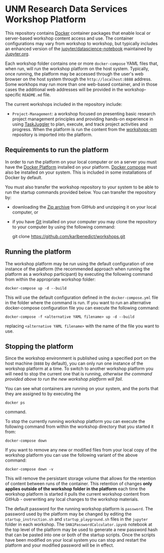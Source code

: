 # UNM Research Data Services Workshop Platform

This repository contains [Docker](https://www.docker.com) container packages that enable local or server-based workshop content access and use. The container configurations may vary from workshop to workshop, but typically includes an enhanced version of the [jupyter/datascience-notebook](https://hub.docker.com/r/jupyter/datascience-notebook/) maintained by [Jupyter.org](https://hub.docker.com/u/jupyter/). 

Each workshop folder contains one or more `docker-compose` YAML files that, when run, will run the workshop platform on the host system. Typically, once running, the platform may be accessed through the user's web browser on the host system through the `http://localhost:8888` address. Some workhops may run more than one web-based container, and in those cases the additional web addresses will be provided in the workshop-specific `README.md` file. 

The current workshops included in the repository include:

* `Project-Management`: a workshop focused on presenting basic research project management principles and providing hands-on experience in using [TaskJuggler](http://taskjuggler.org) to plan, execute, and track project activities and progress. When the platform is run the content from the [workshops-pm](https://github.com/karlbenedict/workshops-pm) repository is imported into the platform. 

## Requirements to run the platform

In order to run the platform on your local computer or on a server you must have the [Docker Platform](https://www.docker.com/community-edition) installed on your platform. [Docker compose](https://docs.docker.com/compose/install/) must also be installed on your system. This is included in some installations of Docker by default. 

You must also transfer the workshop repository to your system to be able to run the startup commands provided below. You can transfer the repository by:

* downloading the [Zip archive](https://github.com/karlbenedict/workshops/archive/master.zip) from GitHub and unzipping it on your local computer, or
* if you have [Git](https://git-scm.com) installed on your computer you may clone the repository to your computer by using the following command:

    git clone https://github.com/karlbenedict/workshops.git

## Running the platform

The workshop platform may be run using the default configuration of one instance of the platform (the recommended approach when running the platform as a workshop participant) by executing the following command from within the appropriate workshop folder:

    docker-compose up -d --build

This will use the default configuration defined in the `docker-compose.yml` file in the folder where the command is run. If you want to run an alternative docker-compose configuration file you can execute the following command:

    docker-compose -f <alternative YAML filename> up -d --build

replacing `<alternative YAML filename>` with the name of the file you want to use. 

## Stopping the platform

Since the workshop environment is published using a specified port on the host machine (`8888` by default), you can only run one instance of the workshop platform at a time. To switch to another workshop platform you will need to stop the current one that is running, *otherwise the command provided above to run the new workshop platform will fail*. 

You can see what containers are running on your system, and the ports that they are assigned to by executing the

    docker ps

command. 

To stop the currently running workshop platform you can execute the following command from within the workshop directory that you started it from:

    docker-compose down

If you want to remove any new or modified files from your local copy of the workshop platform you can use the following variant of the above command:

    docker-compose down -v

This will remove the persistant storage volume that allows for the retention of content between runs of the container. This retention of changes **only applies outside of the workshop folder in the platform** each time the workshop platform is started it pulls the current workshop content from GitHub - overwriting any local changes to the workshop materials. 


The default password for the running workshop platform is `password`. The password used by the platform may be changed by editing the `startup_instruction.sh` and `startup_playground.sh` files in the `jupyter` folder in each workshop. The `SHA1PasswordCalculator.ipynb` notebook at the top level of the platform may be used to generate a new password hash that can be pasted into one or both of the startup scripts. Once the scripts have been modified on your local system you can stop and restart the platform and your modified password will be in effect. 

